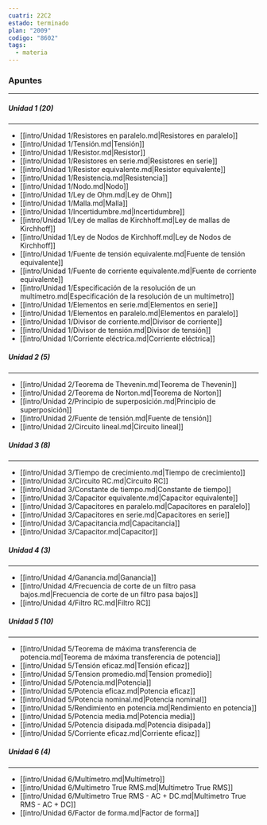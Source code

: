```yaml
---
cuatri: 22C2
estado: terminado
plan: "2009"
codigo: "8602"
tags:
  - materia
---
```

### Apuntes 
---
##### Unidad 1 (20)
---
* [[intro/Unidad 1/Resistores en paralelo.md|Resistores en paralelo]]
* [[intro/Unidad 1/Tensión.md|Tensión]]
* [[intro/Unidad 1/Resistor.md|Resistor]]
* [[intro/Unidad 1/Resistores en serie.md|Resistores en serie]]
* [[intro/Unidad 1/Resistor equivalente.md|Resistor equivalente]]
* [[intro/Unidad 1/Resistencia.md|Resistencia]]
* [[intro/Unidad 1/Nodo.md|Nodo]]
* [[intro/Unidad 1/Ley de Ohm.md|Ley de Ohm]]
* [[intro/Unidad 1/Malla.md|Malla]]
* [[intro/Unidad 1/Incertidumbre.md|Incertidumbre]]
* [[intro/Unidad 1/Ley de mallas de Kirchhoff.md|Ley de mallas de Kirchhoff]]
* [[intro/Unidad 1/Ley de Nodos de Kirchhoff.md|Ley de Nodos de Kirchhoff]]
* [[intro/Unidad 1/Fuente de tensión equivalente.md|Fuente de tensión equivalente]]
* [[intro/Unidad 1/Fuente de corriente equivalente.md|Fuente de corriente equivalente]]
* [[intro/Unidad 1/Especificación de la resolución de un multímetro.md|Especificación de la resolución de un multímetro]]
* [[intro/Unidad 1/Elementos en serie.md|Elementos en serie]]
* [[intro/Unidad 1/Elementos en paralelo.md|Elementos en paralelo]]
* [[intro/Unidad 1/Divisor de corriente.md|Divisor de corriente]]
* [[intro/Unidad 1/Divisor de tensión.md|Divisor de tensión]]
* [[intro/Unidad 1/Corriente eléctrica.md|Corriente eléctrica]]

##### Unidad 2 (5)
---
* [[intro/Unidad 2/Teorema de Thevenin.md|Teorema de Thevenin]]
* [[intro/Unidad 2/Teorema de Norton.md|Teorema de Norton]]
* [[intro/Unidad 2/Principio de superposición.md|Principio de superposición]]
* [[intro/Unidad 2/Fuente de tensión.md|Fuente de tensión]]
* [[intro/Unidad 2/Circuito lineal.md|Circuito lineal]]

##### Unidad 3 (8)
---
* [[intro/Unidad 3/Tiempo de crecimiento.md|Tiempo de crecimiento]]
* [[intro/Unidad 3/Circuito RC.md|Circuito RC]]
* [[intro/Unidad 3/Constante de tiempo.md|Constante de tiempo]]
* [[intro/Unidad 3/Capacitor equivalente.md|Capacitor equivalente]]
* [[intro/Unidad 3/Capacitores en paralelo.md|Capacitores en paralelo]]
* [[intro/Unidad 3/Capacitores en serie.md|Capacitores en serie]]
* [[intro/Unidad 3/Capacitancia.md|Capacitancia]]
* [[intro/Unidad 3/Capacitor.md|Capacitor]]

##### Unidad 4 (3)
---
* [[intro/Unidad 4/Ganancia.md|Ganancia]]
* [[intro/Unidad 4/Frecuencia de corte de un filtro pasa bajos.md|Frecuencia de corte de un filtro pasa bajos]]
* [[intro/Unidad 4/Filtro RC.md|Filtro RC]]

##### Unidad 5 (10)
---
* [[intro/Unidad 5/Teorema de máxima transferencia de potencia.md|Teorema de máxima transferencia de potencia]]
* [[intro/Unidad 5/Tensión eficaz.md|Tensión eficaz]]
* [[intro/Unidad 5/Tension promedio.md|Tension promedio]]
* [[intro/Unidad 5/Potencia.md|Potencia]]
* [[intro/Unidad 5/Potencia eficaz.md|Potencia eficaz]]
* [[intro/Unidad 5/Potencia nominal.md|Potencia nominal]]
* [[intro/Unidad 5/Rendimiento en potencia.md|Rendimiento en potencia]]
* [[intro/Unidad 5/Potencia media.md|Potencia media]]
* [[intro/Unidad 5/Potencia disipada.md|Potencia disipada]]
* [[intro/Unidad 5/Corriente eficaz.md|Corriente eficaz]]

##### Unidad 6 (4)
---
* [[intro/Unidad 6/Multímetro.md|Multímetro]]
* [[intro/Unidad 6/Multimetro True RMS.md|Multimetro True RMS]]
* [[intro/Unidad 6/Multimetro True RMS - AC + DC.md|Multimetro True RMS - AC + DC]]
* [[intro/Unidad 6/Factor de forma.md|Factor de forma]]

